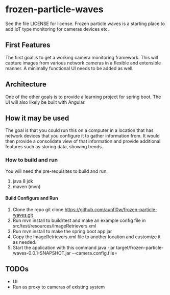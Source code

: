 # frozen-particle-waves
See the file LICENSE for license.
Frozen particle waves is a starting place to add IoT type monitoring for cameras devices etc.  

## First Features
The first goal is to get a working camera monitoring framework.  This will capture images from various 
network cameras in a flexible and extensible manner.  A minimally functional UI needs to be added as well.

## Architecture
One of the other goals is to provide a learning project for spring boot.  The UI will also likely be built with Angular.

## How it may be used
The goal is that you could run this on a computer in a location that has network devices that you configure it 
to gather information from.  It would then provide a consolidate view of that information and provide additional 
features such as storing data, showing trends.

### How to build and run
You will need the pre-requisites to build and run. 

1. java 8 jdk
2. maven (mvn)

#### Build Configure and Run
1. Clone the repo git clone https://github.com/aunfl0w/frozen-particle-waves.git
2. Run mvn install to build/test and make an example config file in src/test/resources/ImageRetrievers.xml 
3. Run mvn install to make the spring boot app jar
4. Copy the ImageRetrievers.xml file to another location and customize it as needed.
5. Start the application with this command
	java -jar target/frozen-particle-waves-0.0.1-SNAPSHOT.jar --camera.config.file=<full path to your file>


## TODOs
* UI [](https://github.com/aunfl0w/frozen-particle-waves-gui "frozen-particle-waves-gui") 
* Run as proxy to cameras of existing system



